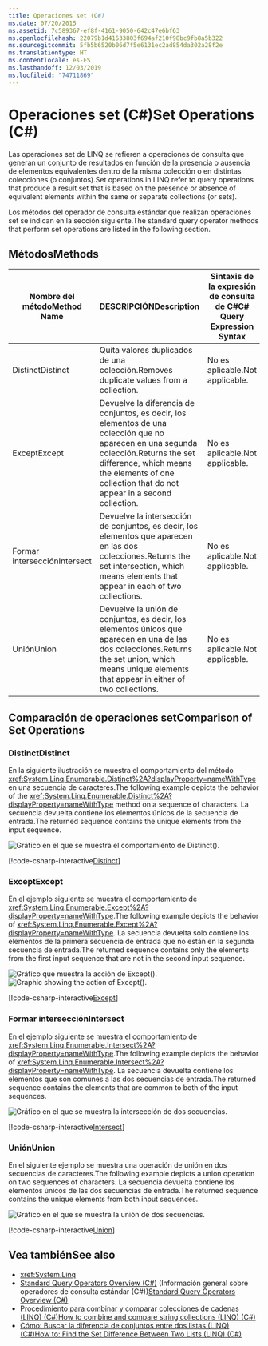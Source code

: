 ```yaml
---
title: Operaciones set (C#)
ms.date: 07/20/2015
ms.assetid: 7c589367-ef8f-4161-9050-642c47e6bf63
ms.openlocfilehash: 22079b1d41533803f694af210f98bc9fb8a5b322
ms.sourcegitcommit: 5fb5b6520b06d7f5e6131ec2ad854da302a28f2e
ms.translationtype: HT
ms.contentlocale: es-ES
ms.lasthandoff: 12/03/2019
ms.locfileid: "74711869"
---
```

# <a name="set-operations-c"></a><span data-ttu-id="c139c-102">Operaciones set (C#)</span><span class="sxs-lookup"><span data-stu-id="c139c-102">Set Operations (C#)</span></span>
<span data-ttu-id="c139c-103">Las operaciones set de LINQ se refieren a operaciones de consulta que generan un conjunto de resultados en función de la presencia o ausencia de elementos equivalentes dentro de la misma colección o en distintas colecciones (o conjuntos).</span><span class="sxs-lookup"><span data-stu-id="c139c-103">Set operations in LINQ refer to query operations that produce a result set that is based on the presence or absence of equivalent elements within the same or separate collections (or sets).</span></span>  
  
 <span data-ttu-id="c139c-104">Los métodos del operador de consulta estándar que realizan operaciones set se indican en la sección siguiente.</span><span class="sxs-lookup"><span data-stu-id="c139c-104">The standard query operator methods that perform set operations are listed in the following section.</span></span>  
  
## <a name="methods"></a><span data-ttu-id="c139c-105">Métodos</span><span class="sxs-lookup"><span data-stu-id="c139c-105">Methods</span></span>  
  
|<span data-ttu-id="c139c-106">Nombre del método</span><span class="sxs-lookup"><span data-stu-id="c139c-106">Method Name</span></span>|<span data-ttu-id="c139c-107">DESCRIPCIÓN</span><span class="sxs-lookup"><span data-stu-id="c139c-107">Description</span></span>|<span data-ttu-id="c139c-108">Sintaxis de la expresión de consulta de C#</span><span class="sxs-lookup"><span data-stu-id="c139c-108">C# Query Expression Syntax</span></span>|<span data-ttu-id="c139c-109">Más información</span><span class="sxs-lookup"><span data-stu-id="c139c-109">More Information</span></span>|  
|-----------------|-----------------|---------------------------------|----------------------|  
|<span data-ttu-id="c139c-110">Distinct</span><span class="sxs-lookup"><span data-stu-id="c139c-110">Distinct</span></span>|<span data-ttu-id="c139c-111">Quita valores duplicados de una colección.</span><span class="sxs-lookup"><span data-stu-id="c139c-111">Removes duplicate values from a collection.</span></span>|<span data-ttu-id="c139c-112">No es aplicable.</span><span class="sxs-lookup"><span data-stu-id="c139c-112">Not applicable.</span></span>|<xref:System.Linq.Enumerable.Distinct%2A?displayProperty=nameWithType><br /><br /> <xref:System.Linq.Queryable.Distinct%2A?displayProperty=nameWithType>|  
|<span data-ttu-id="c139c-113">Except</span><span class="sxs-lookup"><span data-stu-id="c139c-113">Except</span></span>|<span data-ttu-id="c139c-114">Devuelve la diferencia de conjuntos, es decir, los elementos de una colección que no aparecen en una segunda colección.</span><span class="sxs-lookup"><span data-stu-id="c139c-114">Returns the set difference, which means the elements of one collection that do not appear in a second collection.</span></span>|<span data-ttu-id="c139c-115">No es aplicable.</span><span class="sxs-lookup"><span data-stu-id="c139c-115">Not applicable.</span></span>|<xref:System.Linq.Enumerable.Except%2A?displayProperty=nameWithType><br /><br /> <xref:System.Linq.Queryable.Except%2A?displayProperty=nameWithType>|  
|<span data-ttu-id="c139c-116">Formar intersección</span><span class="sxs-lookup"><span data-stu-id="c139c-116">Intersect</span></span>|<span data-ttu-id="c139c-117">Devuelve la intersección de conjuntos, es decir, los elementos que aparecen en las dos colecciones.</span><span class="sxs-lookup"><span data-stu-id="c139c-117">Returns the set intersection, which means elements that appear in each of two collections.</span></span>|<span data-ttu-id="c139c-118">No es aplicable.</span><span class="sxs-lookup"><span data-stu-id="c139c-118">Not applicable.</span></span>|<xref:System.Linq.Enumerable.Intersect%2A?displayProperty=nameWithType><br /><br /> <xref:System.Linq.Queryable.Intersect%2A?displayProperty=nameWithType>|  
|<span data-ttu-id="c139c-119">Unión</span><span class="sxs-lookup"><span data-stu-id="c139c-119">Union</span></span>|<span data-ttu-id="c139c-120">Devuelve la unión de conjuntos, es decir, los elementos únicos que aparecen en una de las dos colecciones.</span><span class="sxs-lookup"><span data-stu-id="c139c-120">Returns the set union, which means unique elements that appear in either of two collections.</span></span>|<span data-ttu-id="c139c-121">No es aplicable.</span><span class="sxs-lookup"><span data-stu-id="c139c-121">Not applicable.</span></span>|<xref:System.Linq.Enumerable.Union%2A?displayProperty=nameWithType><br /><br /> <xref:System.Linq.Queryable.Union%2A?displayProperty=nameWithType>|  
  
## <a name="comparison-of-set-operations"></a><span data-ttu-id="c139c-122">Comparación de operaciones set</span><span class="sxs-lookup"><span data-stu-id="c139c-122">Comparison of Set Operations</span></span>  
  
### <a name="distinct"></a><span data-ttu-id="c139c-123">Distinct</span><span class="sxs-lookup"><span data-stu-id="c139c-123">Distinct</span></span>  
 <span data-ttu-id="c139c-124">En la siguiente ilustración se muestra el comportamiento del método <xref:System.Linq.Enumerable.Distinct%2A?displayProperty=nameWithType> en una secuencia de caracteres.</span><span class="sxs-lookup"><span data-stu-id="c139c-124">The following example depicts the behavior of the <xref:System.Linq.Enumerable.Distinct%2A?displayProperty=nameWithType> method on a sequence of characters.</span></span> <span data-ttu-id="c139c-125">La secuencia devuelta contiene los elementos únicos de la secuencia de entrada.</span><span class="sxs-lookup"><span data-stu-id="c139c-125">The returned sequence contains the unique elements from the input sequence.</span></span>  
  
 ![Gráfico en el que se muestra el comportamiento de Distinct&#40;&#41;.](./media/set-operations/distinct-method-behavior.png)  
 
 [!code-csharp-interactive[Distinct](~/samples/snippets/csharp/VS_Snippets_VBCSharp/CsLINQSetOperation/CS/SetOperation.cs#1)]
  
### <a name="except"></a><span data-ttu-id="c139c-127">Except</span><span class="sxs-lookup"><span data-stu-id="c139c-127">Except</span></span>  
 <span data-ttu-id="c139c-128">En el ejemplo siguiente se muestra el comportamiento de <xref:System.Linq.Enumerable.Except%2A?displayProperty=nameWithType>.</span><span class="sxs-lookup"><span data-stu-id="c139c-128">The following example depicts the behavior of <xref:System.Linq.Enumerable.Except%2A?displayProperty=nameWithType>.</span></span> <span data-ttu-id="c139c-129">La secuencia devuelta solo contiene los elementos de la primera secuencia de entrada que no están en la segunda secuencia de entrada.</span><span class="sxs-lookup"><span data-stu-id="c139c-129">The returned sequence contains only the elements from the first input sequence that are not in the second input sequence.</span></span>  
  
 <span data-ttu-id="c139c-130">![Gráfico que muestra la acción de Except&#40;&#41;.](./media/set-operations/except-behavior-graphic.png "Muestra el comportamiento de Except.")</span><span class="sxs-lookup"><span data-stu-id="c139c-130">![Graphic showing the action of Except&#40;&#41;.](./media/set-operations/except-behavior-graphic.png "Shows the behavior of Except.")</span></span>  
  
[!code-csharp-interactive[Except](~/samples/snippets/csharp/VS_Snippets_VBCSharp/CsLINQSetOperation/CS/SetOperation.cs#2)]

### <a name="intersect"></a><span data-ttu-id="c139c-131">Formar intersección</span><span class="sxs-lookup"><span data-stu-id="c139c-131">Intersect</span></span>  
 <span data-ttu-id="c139c-132">En el ejemplo siguiente se muestra el comportamiento de <xref:System.Linq.Enumerable.Intersect%2A?displayProperty=nameWithType>.</span><span class="sxs-lookup"><span data-stu-id="c139c-132">The following example depicts the behavior of <xref:System.Linq.Enumerable.Intersect%2A?displayProperty=nameWithType>.</span></span> <span data-ttu-id="c139c-133">La secuencia devuelta contiene los elementos que son comunes a las dos secuencias de entrada.</span><span class="sxs-lookup"><span data-stu-id="c139c-133">The returned sequence contains the elements that are common to both of the input sequences.</span></span>  
  
 ![Gráfico en el que se muestra la intersección de dos secuencias.](./media/set-operations/intersection-two-sequences.png)  
 
[!code-csharp-interactive[Intersect](~/samples/snippets/csharp/VS_Snippets_VBCSharp/CsLINQSetOperation/CS/SetOperation.cs#3)]

### <a name="union"></a><span data-ttu-id="c139c-135">Unión</span><span class="sxs-lookup"><span data-stu-id="c139c-135">Union</span></span>  
 <span data-ttu-id="c139c-136">En el siguiente ejemplo se muestra una operación de unión en dos secuencias de caracteres.</span><span class="sxs-lookup"><span data-stu-id="c139c-136">The following example depicts a union operation on two sequences of characters.</span></span> <span data-ttu-id="c139c-137">La secuencia devuelta contiene los elementos únicos de las dos secuencias de entrada.</span><span class="sxs-lookup"><span data-stu-id="c139c-137">The returned sequence contains the unique elements from both input sequences.</span></span>  
  
 ![Gráfico en el que se muestra la unión de dos secuencias.](./media/set-operations/union-operation-two-sequences.png)  

[!code-csharp-interactive[Union](~/samples/snippets/csharp/VS_Snippets_VBCSharp/CsLINQSetOperation/CS/SetOperation.cs#4)]
 
## <a name="see-also"></a><span data-ttu-id="c139c-139">Vea también</span><span class="sxs-lookup"><span data-stu-id="c139c-139">See also</span></span>

- <xref:System.Linq>
- <span data-ttu-id="c139c-140">[Standard Query Operators Overview (C#)](./standard-query-operators-overview.md) (Información general sobre operadores de consulta estándar (C#))</span><span class="sxs-lookup"><span data-stu-id="c139c-140">[Standard Query Operators Overview (C#)](./standard-query-operators-overview.md)</span></span>
- [<span data-ttu-id="c139c-141">Procedimiento para combinar y comparar colecciones de cadenas (LINQ) (C#)</span><span class="sxs-lookup"><span data-stu-id="c139c-141">How to combine and compare string collections (LINQ) (C#)</span></span>](./how-to-combine-and-compare-string-collections-linq.md)
- [<span data-ttu-id="c139c-142">Cómo: Buscar la diferencia de conjuntos entre dos listas (LINQ) (C#)</span><span class="sxs-lookup"><span data-stu-id="c139c-142">How to: Find the Set Difference Between Two Lists (LINQ) (C#)</span></span>](./how-to-find-the-set-difference-between-two-lists-linq.md)
